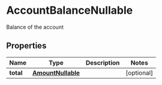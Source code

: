

# AccountBalanceNullable

Balance of the account

## Properties

| Name | Type | Description | Notes |
|------------ | ------------- | ------------- | -------------|
|**total** | [**AmountNullable**](AmountNullable.md) |  |  [optional] |



